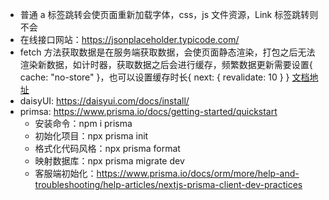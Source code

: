 - 普通 a 标签跳转会使页面重新加载字体，css，js 文件资源，Link 标签跳转则不会
- 在线接口网站：https://jsonplaceholder.typicode.com/
- fetch 方法获取数据是在服务端获取数据，会使页面静态渲染，打包之后无法渲染新数据，如计时器，获取数据之后会进行缓存，频繁数据更新需要设置{
  cache: "no-store"
  }，也可以设置缓存时长{
  next: { revalidate: 10 }
  } [文档地址](https://nextjs.org/docs/app/api-reference/functions/fetch)
- daisyUI: https://daisyui.com/docs/install/
- primsa: https://www.prisma.io/docs/getting-started/quickstart
  - 安装命令：npm i prisma
  - 初始化项目：npx prisma init
  - 格式化代码风格：npx prisma format
  - 映射数据库：npx prisma migrate dev
  - 客服端初始化：https://www.prisma.io/docs/orm/more/help-and-troubleshooting/help-articles/nextjs-prisma-client-dev-practices
